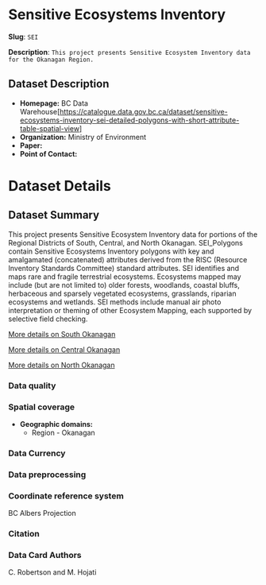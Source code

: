 # Sensitive Ecosystems Inventory

**Slug**: `SEI`

**Description**: `This project presents Sensitive Ecosystem Inventory data for the Okanagan Region.`

## Dataset Description

- **Homepage:** BC Data Warehouse[https://catalogue.data.gov.bc.ca/dataset/sensitive-ecosystems-inventory-sei-detailed-polygons-with-short-attribute-table-spatial-view]
- **Organization:** Ministry of Environment
- **Paper:** 
- **Point of Contact:** 


# Dataset Details
## Dataset Summary
This project presents Sensitive Ecosystem Inventory data for portions of the Regional Districts of South, Central, and North Okanagan. SEI_Polygons contain Sensitive Ecosystems Inventory polygons with key and amalgamated (concatenated) attributes derived from the RISC (Resource Inventory Standards Committee) standard attributes. SEI identifies and maps rare and fragile terrestrial ecosystems. Ecosystems mapped may include (but are not limited to) older forests, woodlands, coastal bluffs, herbaceous and sparsely vegetated ecosystems, grasslands, riparian ecosystems and wetlands. SEI methods include manual air photo interpretation or theming of other Ecosystem Mapping, each supported by selective field checking.

[More details on South Okanagan](https://www2.gov.bc.ca/gov/content/environment/plants-animals-ecosystems/ecosystems/search-ecosystem-info/south-okanagan)

[More details on Central Okanagan](https://www2.gov.bc.ca/gov/content/environment/plants-animals-ecosystems/ecosystems/search-ecosystem-info/central-okanagan)

[More details on North Okanagan](#)

### Data quality

### Spatial coverage

- **Geographic domains:** 
  - Region - Okanagan



### Data Currency 

### Data preprocessing

### Coordinate reference system
BC Albers Projection

### Citation


### Data Card Authors
C. Robertson and M. Hojati


